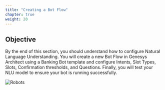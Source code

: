 ```yaml
---
title: "Creating a Bot Flow"
chapter: true
weight: 20
---
```

## Objective

By the end of this section, you should understand how to configure Natural Language Understanding. You will create a new Bot Flow in Genesys Architect using a Banking Bot template and configure Intents, Slot Types, Slots, Confirmation thresholds, and Questions. Finally, you will test your NLU model to ensure your bot is running successfully.

![Robots](/images/walle.jpg)